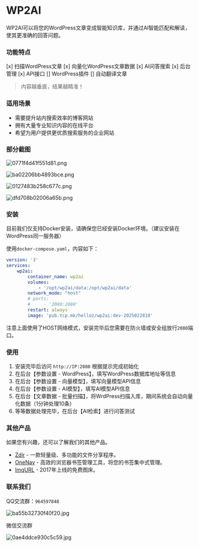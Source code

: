 # WP2AI

WP2AI可以将您的WordPress文章变成智能知识库，并通过AI智能匹配和解读，使其更准确的回答问题。

### 功能特点

[x] 扫描WordPress文章
[x] 向量化WordPress文章数据
[x] AI问答搜索
[x] 后台管理
[x] API接口
[] WordPress插件
[] 自动翻译文章 

> 内容越垂直，结果越精准！

### 适用场景

* 需要提升站内搜索效率的博客网站
* 拥有大量专业知识内容的在线平台
* 希望为用户提供更优质搜索服务的企业网站

### 部分截图

![0771f4d41f551d81.png](https://img.rss.ink/imgs/2025/03/02/0771f4d41f551d81.png)

![ba02206bb4893bce.png](https://img.rss.ink/imgs/2025/03/02/ba02206bb4893bce.png)

![0127483b258c677c.png](https://img.rss.ink/imgs/2025/03/02/0127483b258c677c.png)

![dfd708b02006a65b.png](https://img.rss.ink/imgs/2025/03/02/dfd708b02006a65b.png)

### 安装

目前我们仅支持Docker安装，请确保您已经安装Docker环境。（建议安装在WordPress同一服务器）

使用`docker-compose.yaml`，内容如下：

```yaml
version: '3'
services:
    wp2ai:
        container_name: wp2ai
        volumes:
            - '/opt/wp2ai/data:/opt/wp2ai/data'
        network_mode: "host"
        # ports:
        #     - '2080:2080'
        restart: always
        image: 'pub.tcp.mk/helloz/wp2ai:dev-2025022818'
```

注意上面使用了HOST网络模式，安装完毕后您需要在防火墙或安全组放行`2080`端口。

### 使用

1. 安装完毕后访问 `http://IP:2080` 根据提示完成初始化
2. 在后台【参数设置 - WordPress】，填写WordPress数据库地址等信息
3. 在后台【参数设置 - 向量模型】，填写向量模型API信息
4. 在后台【参数设置 - AI模型】，填写AI模型API信息
5. 在后台【文章数据 - 批量扫描】，将WrdPress扫描入库，期间系统会自动向量化数据（1分钟处理10条）
6. 等等数据处理完毕，在后台【AI检索】进行问答测试

### 其他产品

如果您有兴趣，还可以了解我们的其他产品。

* [Zdir](https://www.zdir.pro/zh/) - 一款轻量级、多功能的文件分享程序。
* [OneNav](https://www.onenav.top/) - 高效的浏览器书签管理工具，将您的书签集中式管理。
* [ImgURL](https://www.imgurl.org/) - 2017年上线的免费图床。

### 联系我们

QQ交流群：`964597848`

![ba55b32730f40f20.jpg](https://img.rss.ink/imgs/2025/02/28/ba55b32730f40f20.jpg)

微信交流群

![0ae4ddce930c5c59.jpg](https://img.rss.ink/imgs/2025/02/28/0ae4ddce930c5c59.jpg)